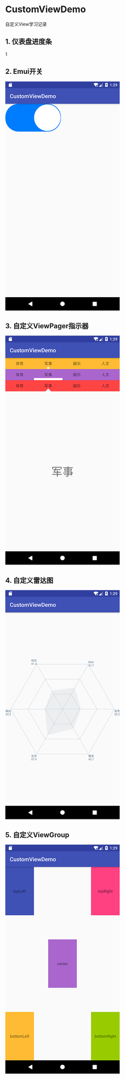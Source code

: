 # CustomViewDemo
自定义View学习记录

## 1. 仪表盘进度条
1[](/screenshot/CustomArcProgressBar.png)

## 2. Emui开关
![](/screenshot/CustomEmuiSwitch.png)

## 3. 自定义ViewPager指示器
![](/screenshot/CustomIndicator.png)

## 4. 自定义雷达图
![](/screenshot/CustomRadarChart.png)

## 5. 自定义ViewGroup
![](/screenshot/CustomViewGroup.png)



